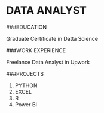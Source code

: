 # DATA ANALYST

###EDUCATION

Graduate Certificate in Datta Science


###WORK EXPERIENCE

Freelance Data Analyst in Upwork



###PROJECTS
1. PYTHON
2. EXCEL
3. R
4. Power BI
